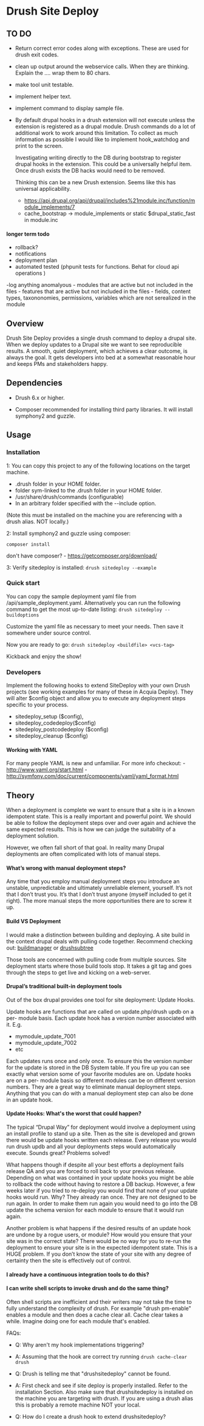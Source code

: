 Drush Site Deploy
==============

TO DO
---------
- Return correct error codes along with exceptions.  These are used for drush
  exit codes.

- clean up output around the webservice calls.  When they are thinking.  Explain the ....
  wrap them to 80 chars.

- make tool unit testable.

- implement helper text.

- implement command to display sample file.

- By default drupal hooks in a drush extension will not execute unless the
  extension is registered as a drupal module.  Drush commands do a lot of
  additional work to work around this limitation. To collect as much information
  as possible I would like to implement hook_watchdog and print to the screen.

  Investigating writing directly to the DB during bootstrap to register drupal
  hooks in the extension.  This could be a universally helpful item.  Once drush
  exists the DB hacks would need to be removed.

  Thinking this can be a new Drush extension.  Seems like this has universal
  applicability.

    - https://api.drupal.org/api/drupal/includes%21module.inc/function/module_implements/7
    - cache_bootstrap -> module_implements   or  static $drupal_static_fast in module.inc





#### longer term todo
- rollback?
- notifications
- deployment plan
- automated tested (phpunit tests for functions.  Behat for cloud api operations )


-log anything anomalyous
    - modules that are active but not included in the files
    - features that are active but not included in the files
    - fields, content types, taxononomies, permissions, variables which are not serealized in the module





Overview
---------

Drush Site Deploy provides a single drush command to deploy a drupal site.
When we deploy updates to a Drupal site we want to see reproducible results. A
smooth, quiet deployment, which achieves a clear outcome, is always the goal.
It gets developers into bed at a somewhat reasonable hour and keeps PMs and
stakeholders happy.


Dependencies
------------

  - Drush 6.x or higher.

  - Composer recommended for installing third party libraries.  It will install
    symphony2 and guzzle.


Usage
-----
### Installation
1: You can copy this project to any of the following locations on the target machine.
  - .drush folder in your HOME folder.
  - folder sym-linked to the .drush folder in your HOME folder.
  - /usr/share/drush/commands (configurable)
  - In an arbitrary folder specified with the --include option.

  (Note this must be installed on the machine you are referencing with a drush alias. NOT locally.)

2: Install symphony2 and guzzle using composer:

   `composer install`

   don't have composer?
    - https://getcomposer.org/download/


3: Verify sitedeploy is installed:
   `drush sitedeploy --example`


### Quick start
You can copy the sample deployment yaml file from /api/sample_deployment.yaml.
Alternatively you can run the following command to get the most up-to-date
listing:
    `drush sitedeploy --buildoptions`

Customize the yaml file as necessary to meet your needs.  Then save it somewhere
under source control.

Now you are ready to go:
    `drush sitedeploy <buildfile> <vcs-tag>`

Kickback and enjoy the show!

### Developers
 Implement the following hooks to extend SiteDeploy with your own Drush
 projects (see working examples for many of these in Acquia Deploy). They will
 alter $config object and allow you to execute any deployment steps specific to
 your process.

   - sitedeploy_setup ($config),
   - sitedeploy_codedeploy($config)
   - sitedeploy_postcodedeploy ($config)
   - sitedeploy_cleanup ($config)


#### Working with YAML
For many people YAML is new and unfamiliar.  For more info checkout:
    - http://www.yaml.org/start.html
    - http://symfony.com/doc/current/components/yaml/yaml_format.html



Theory
---------
When a deployment is complete we want to ensure that a site is in a known
idempotent state. This is a really important and powerful point. We should be
able to follow the deployment steps over and over again and achieve the same
expected results. This is how we can judge the suitability of a deployment
solution.

However, we often fall short of that goal. In reality many Drupal deployments
are often complicated with lots of manual steps.

#### What’s wrong with manual deployment steps?

Any time that you employ manual deployment steps you introduce an unstable,
unpredictable and ultimately unreliable element, yourself. It’s not that I don’t
trust you. It’s that I don’t trust anyone (myself included to get it right).
The more manual steps the more opportunities there are to screw it up.


#### Build VS Deployment
I would make a distinction between building and deploying.  A
site build in the context drupal deals with pulling code together.  Recommend
checking out: [buildmanager](https://github.com/WhiteHouse/buildmanager) or [drushsubtree](https://github.com/WhiteHouse/drushsubtree)

Those tools are concerned with pulling code from multiple sources. Site
deployment starts where those build tools stop. It takes a git tag and
goes through the steps to get live and kicking on a web-server.


#### Drupal’s traditional built-in deployment tools
Out of the box drupal provides one tool for site deployment: Update Hooks.

Update hooks are functions that are called on update.php/drush updb on a per-
module basis. Each update hook has a version number associated with it. E.g.
- mymodule_update_7001
- mymodule_update_7002
- etc

Each updates runs once and only once. To ensure this the version number for
the update is stored in the DB System table. If you fire up you can see exactly
what version some of your favorite modules are on. Update hooks are on a per-
module basis so different modules can be on different version numbers. They
are a great way to eliminate manual deployment steps. Anything that you can do
with a manual deployment step can also be done in an update hook.


#### Update Hooks: What's the worst that could happen?
The typical “Drupal Way” for deployment would involve a deployment using an
install profile to stand up a site. Then as the site is developed and grown there
would be update hooks written each release. Every release you would run drush
updb and all your deployments steps would automatically execute. Sounds
great? Problems solved!


What happens though if despite all your best efforts a deployment fails release
QA and you are forced to roll back to your previous release. Depending on what
was contained in your update hooks you might be able to rollback the code
without having to restore a DB backup. However, a few weeks later if you tried to
re-deploy you would find that none of your update hooks would run. Why? They
already ran once. They are not designed to be run again. In order to make them
run again you would need to go into the DB update the schema version for each
module to ensure that it would run again.

Another problem is what happens if the desired results of an update hook are
undone by a rogue users, or module? How would you ensure that your site was
in the correct state? There would be no way for you to re-run the deployment to
ensure your site is in the expected idempotent state. This is a HUGE problem. If
you don’t know the state of your site with any degree of certainty then the site is
effectively out of control.

#### I already have a continuous integration tools to do this?


#### I can write shell scripts to invoke drush and do the same thing?
Often shell scripts are inefficient and their writers may not take the time to
fully understand the complexity of drush.  For example "drush pm-enable"
enables a module and then does a cache clear all.  Cache clear takes a while.
Imagine doing one for each module that's enabled.


FAQs:

- Q: Why aren't my hook implementations triggering?
- A: Assuming that the hook are correct try running `drush cache-clear drush`

- Q: Drush is telling me that "drushsitedeploy" cannot be found.
- A: First check and see if site deploy is properly installed. Refer to the installation Section.
     Also make sure that drushsitedeploy is installed on the machine you are targeting with drush.  If
     you are using a drush alias this is probably a remote machine NOT your local.

- Q: How do I create a drush hook to extend drushsitedeploy?


